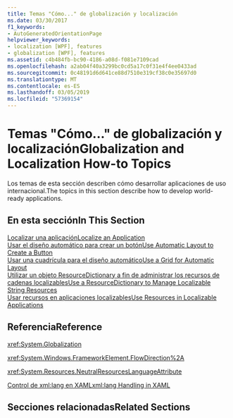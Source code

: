 ```yaml
---
title: Temas "Cómo..." de globalización y localización
ms.date: 03/30/2017
f1_keywords:
- AutoGeneratedOrientationPage
helpviewer_keywords:
- localization [WPF], features
- globalization [WPF], features
ms.assetid: c4b484fb-bc90-4186-a08d-f081e7109cad
ms.openlocfilehash: a2ab04f40a3299bc0cd5a17c0f31e4f4ee0433ad
ms.sourcegitcommit: 0c48191d6d641ce88d7510e319cf38c0e35697d0
ms.translationtype: MT
ms.contentlocale: es-ES
ms.lasthandoff: 03/05/2019
ms.locfileid: "57369154"
---
```

# <a name="globalization-and-localization-how-to-topics"></a><span data-ttu-id="836e8-102">Temas "Cómo..." de globalización y localización</span><span class="sxs-lookup"><span data-stu-id="836e8-102">Globalization and Localization How-to Topics</span></span>
<span data-ttu-id="836e8-103">Los temas de esta sección describen cómo desarrollar aplicaciones de uso internacional.</span><span class="sxs-lookup"><span data-stu-id="836e8-103">The topics in this section describe how to develop world-ready applications.</span></span>  
  
## <a name="in-this-section"></a><span data-ttu-id="836e8-104">En esta sección</span><span class="sxs-lookup"><span data-stu-id="836e8-104">In This Section</span></span>  
 [<span data-ttu-id="836e8-105">Localizar una aplicación</span><span class="sxs-lookup"><span data-stu-id="836e8-105">Localize an Application</span></span>](how-to-localize-an-application.md)  
 [<span data-ttu-id="836e8-106">Usar el diseño automático para crear un botón</span><span class="sxs-lookup"><span data-stu-id="836e8-106">Use Automatic Layout to Create a Button</span></span>](how-to-use-automatic-layout-to-create-a-button.md)  
 [<span data-ttu-id="836e8-107">Usar una cuadrícula para el diseño automático</span><span class="sxs-lookup"><span data-stu-id="836e8-107">Use a Grid for Automatic Layout</span></span>](how-to-use-a-grid-for-automatic-layout.md)  
 [<span data-ttu-id="836e8-108">Utilizar un objeto ResourceDictionary a fin de administrar los recursos de cadenas localizables</span><span class="sxs-lookup"><span data-stu-id="836e8-108">Use a ResourceDictionary to Manage Localizable String Resources</span></span>](how-to-use-a-resourcedictionary-to-manage-localizable-string-resources.md)  
 [<span data-ttu-id="836e8-109">Usar recursos en aplicaciones localizables</span><span class="sxs-lookup"><span data-stu-id="836e8-109">Use Resources in Localizable Applications</span></span>](how-to-use-resources-in-localizable-applications.md)  
  
## <a name="reference"></a><span data-ttu-id="836e8-110">Referencia</span><span class="sxs-lookup"><span data-stu-id="836e8-110">Reference</span></span>  
 <xref:System.Globalization>  
  
 <xref:System.Windows.FrameworkElement.FlowDirection%2A>  
  
 <xref:System.Resources.NeutralResourcesLanguageAttribute>  
  
 [<span data-ttu-id="836e8-111">Control de xml:lang en XAML</span><span class="sxs-lookup"><span data-stu-id="836e8-111">xml:lang Handling in XAML</span></span>](../../xaml-services/xml-lang-handling-in-xaml.md)  
  
## <a name="related-sections"></a><span data-ttu-id="836e8-112">Secciones relacionadas</span><span class="sxs-lookup"><span data-stu-id="836e8-112">Related Sections</span></span>
